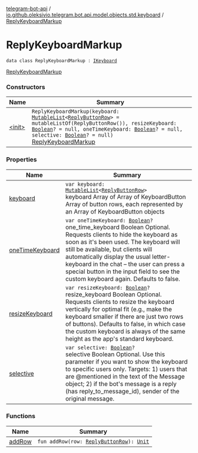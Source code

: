 [telegram-bot-api](../../index.md) / [io.github.oleksivio.telegram.bot.api.model.objects.std.keyboard](../index.md) / [ReplyKeyboardMarkup](./index.md)

# ReplyKeyboardMarkup

`data class ReplyKeyboardMarkup : `[`IKeyboard`](../-i-keyboard.md)

[ReplyKeyboardMarkup](https://core.telegram.org/bots/api/#replykeyboardmarkup)

### Constructors

| Name | Summary |
|---|---|
| [&lt;init&gt;](-init-.md) | `ReplyKeyboardMarkup(keyboard: `[`MutableList`](https://kotlinlang.org/api/latest/jvm/stdlib/kotlin.collections/-mutable-list/index.html)`<`[`ReplyButtonRow`](../../io.github.oleksivio.telegram.bot.api.model.objects.std.keyboard.row/-reply-button-row/index.md)`> = mutableListOf(ReplyButtonRow()), resizeKeyboard: `[`Boolean`](https://kotlinlang.org/api/latest/jvm/stdlib/kotlin/-boolean/index.html)`? = null, oneTimeKeyboard: `[`Boolean`](https://kotlinlang.org/api/latest/jvm/stdlib/kotlin/-boolean/index.html)`? = null, selective: `[`Boolean`](https://kotlinlang.org/api/latest/jvm/stdlib/kotlin/-boolean/index.html)`? = null)`<br>[ReplyKeyboardMarkup](https://core.telegram.org/bots/api/#replykeyboardmarkup) |

### Properties

| Name | Summary |
|---|---|
| [keyboard](keyboard.md) | `var keyboard: `[`MutableList`](https://kotlinlang.org/api/latest/jvm/stdlib/kotlin.collections/-mutable-list/index.html)`<`[`ReplyButtonRow`](../../io.github.oleksivio.telegram.bot.api.model.objects.std.keyboard.row/-reply-button-row/index.md)`>`<br>keyboard Array of Array of KeyboardButton Array of button rows, each represented by an Array of KeyboardButton objects |
| [oneTimeKeyboard](one-time-keyboard.md) | `var oneTimeKeyboard: `[`Boolean`](https://kotlinlang.org/api/latest/jvm/stdlib/kotlin/-boolean/index.html)`?`<br>one_time_keyboard Boolean Optional. Requests clients to hide the keyboard as soon as it's been used. The keyboard will still be available, but clients will automatically display the usual letter-keyboard in the chat – the user can press a special button in the input field to see the custom keyboard again. Defaults to false. |
| [resizeKeyboard](resize-keyboard.md) | `var resizeKeyboard: `[`Boolean`](https://kotlinlang.org/api/latest/jvm/stdlib/kotlin/-boolean/index.html)`?`<br>resize_keyboard Boolean Optional. Requests clients to resize the keyboard vertically for optimal fit (e.g., make the keyboard smaller if there are just two rows of buttons). Defaults to false, in which case the custom keyboard is always of the same height as the app's standard keyboard. |
| [selective](selective.md) | `var selective: `[`Boolean`](https://kotlinlang.org/api/latest/jvm/stdlib/kotlin/-boolean/index.html)`?`<br>selective Boolean Optional. Use this parameter if you want to show the keyboard to specific users only. Targets: 1) users that are @mentioned in the text of the Message object; 2) if the bot's message is a reply (has reply_to_message_id), sender of the original message. |

### Functions

| Name | Summary |
|---|---|
| [addRow](add-row.md) | `fun addRow(row: `[`ReplyButtonRow`](../../io.github.oleksivio.telegram.bot.api.model.objects.std.keyboard.row/-reply-button-row/index.md)`): `[`Unit`](https://kotlinlang.org/api/latest/jvm/stdlib/kotlin/-unit/index.html) |
